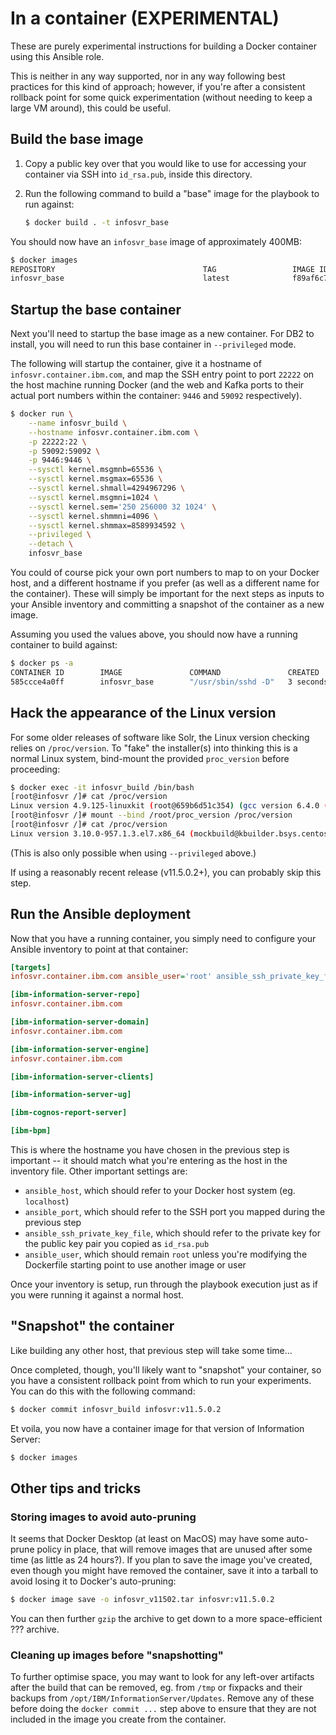 # In a container (EXPERIMENTAL)

These are purely experimental instructions for building a Docker container using this Ansible role.

This is neither in any way supported, nor in any way following best practices for this kind of approach;
however, if you're after a consistent rollback point for some quick experimentation (without needing to
keep a large VM around), this could be useful.

## Build the base image

1. Copy a public key over that you would like to use for accessing your container via SSH into `id_rsa.pub`,
    inside this directory.
1. Run the following command to build a "base" image for the playbook to run against:

    ```bash
    $ docker build . -t infosvr_base
    ```

You should now have an `infosvr_base` image of approximately 400MB:

```bash
$ docker images
REPOSITORY                                 TAG                 IMAGE ID            CREATED              SIZE
infosvr_base                               latest              f89af6c73d6e        About a minute ago   407MB
```

## Startup the base container

Next you'll need to startup the base image as a new container. For DB2 to install, you will need to
run this base container in `--privileged` mode.

The following will startup the container, give it a hostname of `infosvr.container.ibm.com`, and map
the SSH entry point to port `22222` on the host machine running Docker (and the web and Kafka ports to
their actual port numbers within the container: `9446` and `59092` respectively).

```bash
$ docker run \
    --name infosvr_build \
    --hostname infosvr.container.ibm.com \
    -p 22222:22 \
    -p 59092:59092 \
    -p 9446:9446 \
    --sysctl kernel.msgmnb=65536 \
    --sysctl kernel.msgmax=65536 \
    --sysctl kernel.shmall=4294967296 \
    --sysctl kernel.msgmni=1024 \
    --sysctl kernel.sem='250 256000 32 1024' \
    --sysctl kernel.shmmni=4096 \
    --sysctl kernel.shmmax=8589934592 \
    --privileged \
    --detach \
    infosvr_base
```

You could of course pick your own port numbers to map to on your Docker host, and a different hostname if
you prefer (as well as a different name for the container). These will simply be important for the next steps
as inputs to your Ansible inventory and committing a snapshot of the container as a new image.

Assuming you used the values above, you should now have a running container to build against:

```bash
$ docker ps -a
CONTAINER ID        IMAGE               COMMAND               CREATED             STATUS                      PORTS                                                                     NAMES
585ccce4a0ff        infosvr_base        "/usr/sbin/sshd -D"   3 seconds ago       Up 2 seconds                0.0.0.0:9446->9446/tcp, 0.0.0.0:59092->59092/tcp, 0.0.0.0:22222->22/tcp   infosvr_build
```

## Hack the appearance of the Linux version

For some older releases of software like Solr, the Linux version checking relies on `/proc/version`. To "fake"
the installer(s) into thinking this is a normal Linux system, bind-mount the provided `proc_version` before
proceeding:

```bash
$ docker exec -it infosvr_build /bin/bash
[root@infosvr /]# cat /proc/version
Linux version 4.9.125-linuxkit (root@659b6d51c354) (gcc version 6.4.0 (Alpine 6.4.0) ) #1 SMP Fri Sep 7 08:20:28 UTC 2018
[root@infosvr /]# mount --bind /root/proc_version /proc/version
[root@infosvr /]# cat /proc/version
Linux version 3.10.0-957.1.3.el7.x86_64 (mockbuild@kbuilder.bsys.centos.org) (gcc version 4.8.5 20150623 (Red Hat 4.8.5-36) (GCC) ) #1 SMP Thu Nov 29 14:49:43 UTC 2018
```

(This is also only possible when using `--privileged` above.)

If using a reasonably recent release (v11.5.0.2+), you can probably skip this step.

## Run the Ansible deployment

Now that you have a running container, you simply need to configure your Ansible inventory to point at that
container:

```ini
[targets]
infosvr.container.ibm.com ansible_user='root' ansible_ssh_private_key_file='~/.ssh/id_rsa' ansible_port=22222 ansible_host=localhost

[ibm-information-server-repo]
infosvr.container.ibm.com

[ibm-information-server-domain]
infosvr.container.ibm.com

[ibm-information-server-engine]
infosvr.container.ibm.com

[ibm-information-server-clients]

[ibm-information-server-ug]

[ibm-cognos-report-server]

[ibm-bpm]
```

This is where the hostname you have chosen in the previous step is important -- it should match what you're entering
as the host in the inventory file. Other important settings are:

- `ansible_host`, which should refer to your Docker host system (eg. `localhost`)
- `ansible_port`, which should refer to the SSH port you mapped during the previous step
- `ansible_ssh_private_key_file`, which should refer to the private key for the public key pair you copied as `id_rsa.pub`
- `ansible_user`, which should remain `root` unless you're modifying the Dockerfile starting point to use another image or user

Once your inventory is setup, run through the playbook execution just as if you were running it against a normal host.

## "Snapshot" the container

Like building any other host, that previous step will take some time...

Once completed, though, you'll likely want to "snapshot" your container, so you have a consistent rollback point from
which to run your experiments. You can do this with the following command:

```bash
$ docker commit infosvr_build infosvr:v11.5.0.2
```

Et voila, you now have a container image for that version of Information Server:

```bash
$ docker images

```

## Other tips and tricks

### Storing images to avoid auto-pruning

It seems that Docker Desktop (at least on MacOS) may have some auto-prune policy in place, that will remove images that are unused
after some time (as little as 24 hours?). If you plan to save the image you've created, even though you might have removed the 
container, save it into a tarball to avoid losing it to Docker's auto-pruning:

```bash
$ docker image save -o infosvr_v11502.tar infosvr:v11.5.0.2
```

You can then further `gzip` the archive to get down to a more space-efficient ??? archive.

### Cleaning up images before "snapshotting"

To further optimise space, you may want to look for any left-over artifacts after the build that can be removed, eg. from `/tmp`
or fixpacks and their backups from `/opt/IBM/InformationServer/Updates`. Remove any of these before doing the `docker commit ...`
step above to ensure that they are not included in the image you create from the container.
